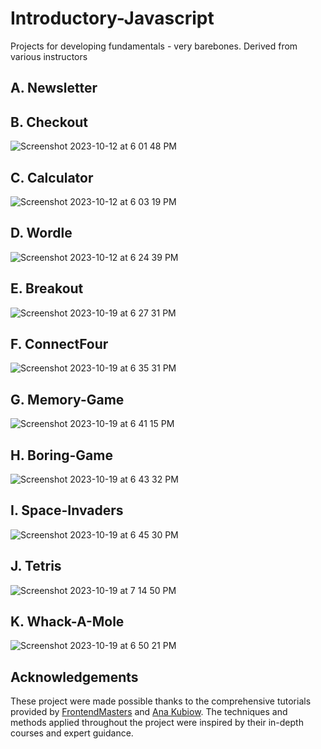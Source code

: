 # Introductory-Javascript
Projects for developing fundamentals - very barebones. Derived from various instructors

## A. Newsletter


## B. Checkout
![Screenshot 2023-10-12 at 6 01 48 PM](https://github.com/oscarabreu/Introductory-Javascript/assets/99779654/641538b1-9e6f-4930-8df0-037b428732f8)

## C. Calculator
![Screenshot 2023-10-12 at 6 03 19 PM](https://github.com/oscarabreu/Introductory-Javascript/assets/99779654/d79968bf-92d6-450d-b9b8-1b06d1953b59)

## D. Wordle
![Screenshot 2023-10-12 at 6 24 39 PM](https://github.com/oscarabreu/Introductory-Javascript/assets/99779654/3d924a8a-b92f-4c27-974d-cafdb9d0505d)

## E. Breakout
![Screenshot 2023-10-19 at 6 27 31 PM](https://github.com/oscarabreu/Introductory-Javascript/assets/99779654/6091fb42-fb88-4411-ad66-7728b461edac)

## F. ConnectFour
![Screenshot 2023-10-19 at 6 35 31 PM](https://github.com/oscarabreu/Introductory-Javascript/assets/99779654/f103ecb4-b34c-4410-9018-db139dc6ca48)

## G. Memory-Game
![Screenshot 2023-10-19 at 6 41 15 PM](https://github.com/oscarabreu/Introductory-Javascript/assets/99779654/a92e5f73-b617-48d2-bf21-26bdf59666cd)

## H. Boring-Game
![Screenshot 2023-10-19 at 6 43 32 PM](https://github.com/oscarabreu/Introductory-Javascript/assets/99779654/64202cc9-0b1a-4a1f-b2dd-ecdf82a088ea)

## I. Space-Invaders
![Screenshot 2023-10-19 at 6 45 30 PM](https://github.com/oscarabreu/Introductory-Javascript/assets/99779654/cde4310a-28e3-43ee-af2a-95329c23941b)

## J. Tetris
![Screenshot 2023-10-19 at 7 14 50 PM](https://github.com/oscarabreu/Introductory-Javascript/assets/99779654/0e690cab-079b-4b9f-90f9-21f81a8b2314)

## K. Whack-A-Mole  
![Screenshot 2023-10-19 at 6 50 21 PM](https://github.com/oscarabreu/Introductory-Javascript/assets/99779654/5c61d324-69db-4ff6-82e7-f236c12821aa)


## Acknowledgements
These project were made possible thanks to the comprehensive tutorials provided by [FrontendMasters](https://frontendmasters.com/) and [Ana Kubiow](https://www.youtube.com/@AniaKubow). The techniques and methods applied throughout the project were inspired by their in-depth courses and expert guidance.

